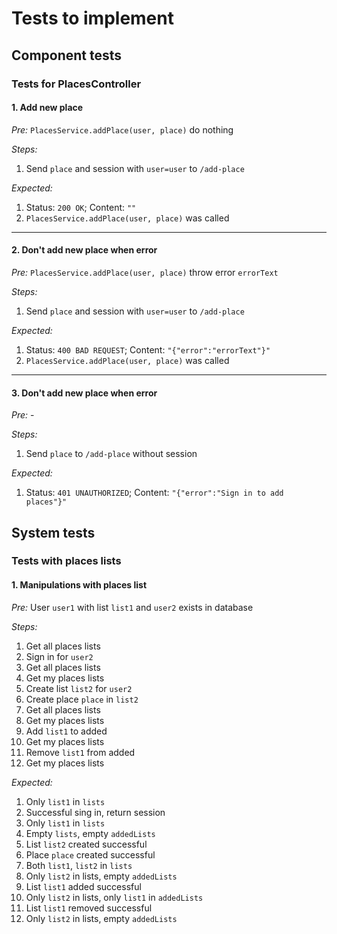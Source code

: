 # Tests to implement

## Component tests

### Tests for PlacesController

#### 1. Add new place

_Pre:_ `PlacesService.addPlace(user, place)` do nothing

_Steps:_
1. Send `place` and session with `user=user` to `/add-place`

_Expected:_
1. Status: `200 OK`; Content: `""`
2. `PlacesService.addPlace(user, place)` was called

---

#### 2. Don't add new place when error

_Pre:_ `PlacesService.addPlace(user, place)` throw error `errorText`

_Steps:_
1. Send `place` and session with `user=user` to `/add-place`

_Expected:_
1. Status: `400 BAD REQUEST`; Content: `"{"error":"errorText"}"`
2. `PlacesService.addPlace(user, place)` was called

---

#### 3. Don't add new place when error

_Pre:_  -

_Steps:_
1. Send `place` to `/add-place` without session

_Expected:_
1. Status: `401 UNAUTHORIZED`; Content: `"{"error":"Sign in to add places"}"`

## System tests

### Tests with places lists

#### 1. Manipulations with places list

_Pre:_ User `user1` with list `list1` and `user2` exists in database

_Steps:_
1. Get all places lists
2. Sign in for `user2`
3. Get all places lists
4. Get my places lists
5. Create list `list2` for `user2`
6. Create place `place` in `list2`
7. Get all places lists
8. Get my places lists
9. Add `list1` to added
10. Get my places lists
11. Remove `list1` from added
12. Get my places lists

_Expected:_
1. Only `list1` in `lists`
2. Successful sing in, return session
3. Only `list1` in `lists`
4. Empty `lists`, empty `addedLists`
5. List `list2` created successful
6. Place `place` created successful
7. Both `list1`, `list2` in `lists`
8. Only `list2` in lists, empty `addedLists`
9. List `list1` added successful
10. Only `list2` in lists, only `list1` in `addedLists`
11. List `list1` removed successful
12. Only `list2` in lists, empty `addedLists`
